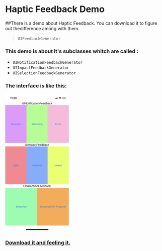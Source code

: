 # Haptic Feedback Demo

##There is a demo about Haptic Feedback. You can download it to figure out thedifference among with them.

> ```UIFeedbackGenerator```
  
### This demo is about it's subclasses whitch are called :
-  ```UINotificationFeedbackGenerator```
- ```UIImpactFeedbackGenerator``` 
- ```UISelectionFeedbackGenerator```

### The interface is like this:

 <img src="https://github.com/Deeer/UIFeedbackGeneratorDemo/blob/master/IMG_0547.PNG"  width="40%" height="30%">

### [Download it and feeling it.](https://github.com/Deeer/UIFeedbackGeneratorDemo)






